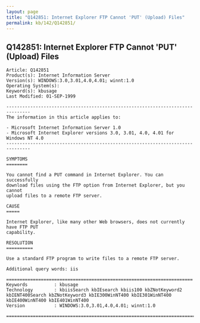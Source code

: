 ```yaml
---
layout: page
title: "Q142851: Internet Explorer FTP Cannot 'PUT' (Upload) Files"
permalink: kb/142/Q142851/
---
```


## Q142851: Internet Explorer FTP Cannot 'PUT' (Upload) Files

	Article: Q142851
	Product(s): Internet Information Server
	Version(s): WINDOWS:3.0,3.01,4.0,4.01; winnt:1.0
	Operating System(s): 
	Keyword(s): kbusage
	Last Modified: 01-SEP-1999
	
	-------------------------------------------------------------------------------
	The information in this article applies to:
	
	- Microsoft Internet Information Server 1.0 
	- Microsoft Internet Explorer versions 3.0, 3.01, 4.0, 4.01 for Windows NT 4.0 
	-------------------------------------------------------------------------------
	
	SYMPTOMS
	========
	
	You cannot find a PUT command in Internet Explorer. You can successfully
	download files using the FTP option from Internet Explorer, but you cannot
	upload files to a remote FTP server.
	
	CAUSE
	=====
	
	Internet Explorer, like many other Web browsers, does not currently have FTP PUT
	capability.
	
	RESOLUTION
	==========
	
	Use a standard FTP program to write files to a remote FTP server.
	
	Additional query words: iis
	
	======================================================================
	Keywords          : kbusage 
	Technology        : kbiisSearch kbIEsearch kbiis100 kbZNotKeyword2 kbIENT400Search kbZNotKeyword3 kbIE300WinNT400 kbIE301WinNT400 kbIE400WinNT400 kbIE401WinNT400
	Version           : WINDOWS:3.0,3.01,4.0,4.01; winnt:1.0
	
	=============================================================================
	
